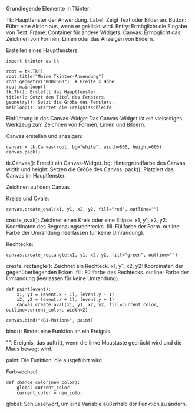 Grundlegende Elemente in Tkinter:

Tk: Hauptfenster der Anwendung.
Label: Zeigt Text oder Bilder an.
Button: Führt eine Aktion aus, wenn er geklickt wird.
Entry: Ermöglicht die Eingabe von Text.
Frame: Container für andere Widgets.
Canvas: Ermöglicht das Zeichnen von Formen, Linien oder das Anzeigen von Bildern.

Erstellen eines Hauptfensters:


    import tkinter as tk

    root = tk.Tk()
    root.title("Meine Tkinter-Anwendung")
    root.geometry("800x600")  # Breite x Höhe
    root.mainloop()
    tk.Tk(): Erstellt das Hauptfenster.
    title(): Setzt den Titel des Fensters.
    geometry(): Setzt die Größe des Fensters.
    mainloop(): Startet die Ereignisschleife.


Einführung in das Canvas-Widget
Das Canvas-Widget ist ein vielseitiges Werkzeug zum Zeichnen von Formen, Linien und Bildern.

Canvas erstellen und anzeigen:

    canvas = tk.Canvas(root, bg="white", width=800, height=600)
    canvas.pack()


tk.Canvas(): Erstellt ein Canvas-Widget.
bg: Hintergrundfarbe des Canvas.
width und height: Setzen die Größe des Canvas.
pack(): Platziert das Canvas im Hauptfenster.


Zeichnen auf dem Canvas

Kreise und Ovale:

    canvas.create_oval(x1, y1, x2, y2, fill="red", outline="")

create_oval(): Zeichnet einen Kreis oder eine Ellipse.
x1, y1, x2, y2: Koordinaten des Begrenzungsrechtecks.
fill: Füllfarbe der Form.
outline: Farbe der Umrandung (leerlassen für keine Umrandung).


Rechtecke:

    canvas.create_rectangle(x1, y1, x2, y2, fill="green", outline="")

create_rectangle(): Zeichnet ein Rechteck.
x1, y1, x2, y2: Koordinaten der gegenüberliegenden Ecken.
fill: Füllfarbe des Rechtecks.
outline: Farbe der Umrandung (leerlassen für keine Umrandung).


    def paint(event):
        x1, y1 = (event.x - 1), (event.y - 1)
        x2, y2 = (event.x + 1), (event.y + 1)
        canvas.create_oval(x1, y1, x2, y2, fill=current_color, outline=current_color, width=2)

    canvas.bind("<B1-Motion>", paint)


bind(): Bindet eine Funktion an ein Ereignis.

"<B1-Motion>": Ereignis, das auftritt, wenn die linke Maustaste gedrückt wird und die Maus bewegt wird.

paint: Die Funktion, die ausgeführt wird.

Farbwechsel:

    def change_color(new_color):
        global current_color
        current_color = new_color


global: Schlüsselwort, um eine Variable außerhalb der Funktion zu ändern.




